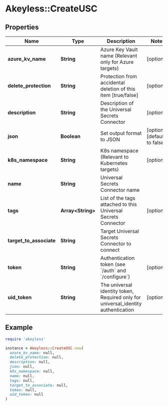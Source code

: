 # Akeyless::CreateUSC

## Properties

| Name | Type | Description | Notes |
| ---- | ---- | ----------- | ----- |
| **azure_kv_name** | **String** | Azure Key Vault name (Relevant only for Azure targets) | [optional] |
| **delete_protection** | **String** | Protection from accidental deletion of this item [true/false] | [optional] |
| **description** | **String** | Description of the Universal Secrets Connector | [optional] |
| **json** | **Boolean** | Set output format to JSON | [optional][default to false] |
| **k8s_namespace** | **String** | K8s namespace (Relevant to Kubernetes targets) | [optional] |
| **name** | **String** | Universal Secrets Connector name |  |
| **tags** | **Array&lt;String&gt;** | List of the tags attached to this Universal Secrets Connector | [optional] |
| **target_to_associate** | **String** | Target Universal Secrets Connector to connect |  |
| **token** | **String** | Authentication token (see &#x60;/auth&#x60; and &#x60;/configure&#x60;) | [optional] |
| **uid_token** | **String** | The universal identity token, Required only for universal_identity authentication | [optional] |

## Example

```ruby
require 'akeyless'

instance = Akeyless::CreateUSC.new(
  azure_kv_name: null,
  delete_protection: null,
  description: null,
  json: null,
  k8s_namespace: null,
  name: null,
  tags: null,
  target_to_associate: null,
  token: null,
  uid_token: null
)
```

